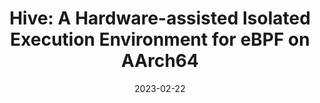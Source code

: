 ---
title: "Hive: A Hardware-assisted Isolated Execution Environment for eBPF on AArch64"
collection: publications
category: conferences
# permalink: /publication/2024-06-hive
# excerpt: 'This paper is about fixing template issue #693.'
date: 2023-02-22
venue: 'CGO 2023'
paperurl: 'https://patrickphzhang.github.io/files/khaos.pdf'
# slidesurl: 'http://patrickphzhang.github.io/files/hive_slides.pdf'
citation: '**Peihua Zhang**, Chenggang Wu, Mingfan Peng, Kai Zeng, Ding Yu, Yuanming Lai, Yan Kang, Wei Wang, and Zhe Wang. 2023. Khaos: The Impact of Inter-procedural Code Obfuscation on Binary Diffing Techniques. In Proceedings of the 21st ACM/IEEE International Symposium on Code Generation and Optimization (CGO 2023). Association for Computing Machinery, New York, NY, USA, 55–67. https://doi.org/10.1145/3579990.3580007.'
---